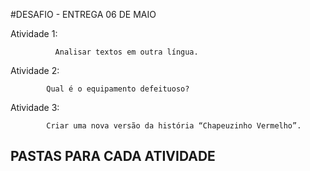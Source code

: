 #DESAFIO - ENTREGA 06 DE MAIO

Atividade 1: 

              Analisar textos em outra língua.

Atividade 2: 

            Qual é o equipamento defeituoso?

Atividade 3:

            Criar uma nova versão da história “Chapeuzinho Vermelho”.

## PASTAS PARA CADA ATIVIDADE            
